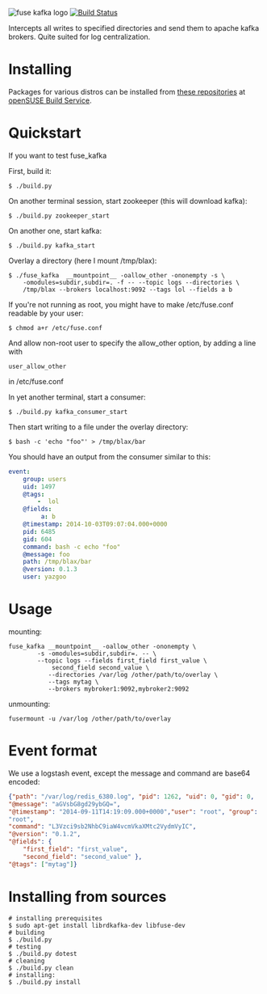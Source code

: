 ![fuse kafka logo](https://raw.githubusercontent.com/yazgoo/fuse_kafka/master/graphics/fuse_kafka_logo.png "Logo")
[![Build
Status](https://travis-ci.org/yazgoo/fuse_kafka.svg?branch=master)](https://travis-ci.org/yazgoo/fuse_kafka)

Intercepts all writes to specified directories and send them 
to apache kafka brokers.  Quite suited for log centralization.


Installing
==========

Packages for various distros can be installed from [these repositories](http://download.opensuse.org/repositories/home:/yazgoo/) at [openSUSE Build Service](https://build.opensuse.org/package/show/home:yazgoo/fuse_kafka).


Quickstart
==========

If you want to test fuse\_kafka

First, build it:

    $ ./build.py

On another terminal session, start zookeeper (this will download kafka):

    $ ./build.py zookeeper_start

On another one, start kafka:

    $ ./build.py kafka_start

Overlay a directory (here I mount /tmp/blax):

    $ ./fuse_kafka  __mountpoint__ -oallow_other -ononempty -s \
        -omodules=subdir,subdir=. -f -- --topic logs --directories \
        /tmp/blax --brokers localhost:9092 --tags lol --fields a b

If you're not running as root, you might have to make 
/etc/fuse.conf readable by your user:

    $ chmod a+r /etc/fuse.conf

And allow non-root user to specify the allow\_other option, by adding
a line with

    user_allow_other

in /etc/fuse.conf

In yet another terminal, start a consumer:

    $ ./build.py kafka_consumer_start

Then start writing to a file under the overlay directory:

    $ bash -c 'echo "foo"' > /tmp/blax/bar

You should have an output from the consumer similar to this:

```yaml
event:
    group: users
    uid: 1497
    @tags:
        -  lol
    @fields:
         a: b
    @timestamp: 2014-10-03T09:07:04.000+0000
    pid: 6485
    gid: 604
    command: bash -c echo "foo"
    @message: foo
    path: /tmp/blax/bar
    @version: 0.1.3
    user: yazgoo
```

Usage
=====

mounting:

```shell
fuse_kafka __mountpoint__ -oallow_other -ononempty \
        -s -omodules=subdir,subdir=. -- \
        --topic logs --fields first_field first_value \
            second_field second_value \
           --directories /var/log /other/path/to/overlay \
           --tags mytag \
           --brokers mybroker1:9092,mybroker2:9092
```
unmounting:

```shell
fusermount -u /var/log /other/path/to/overlay
```

Event format
============

We use a logstash event, except the message and command are base64 encoded:

```json
{"path": "/var/log/redis_6380.log", "pid": 1262, "uid": 0, "gid": 0,
"@message": "aGVsbG8gd29ybGQ=",
"@timestamp": "2014-09-11T14:19:09.000+0000","user": "root", "group":
"root",
"command": "L3Vzci9sb2NhbC9iaW4vcmVkaXMtc2VydmVyIC",
"@version": "0.1.2",
"@fields": {
    "first_field": "first_value",
    "second_field": "second_value" },
"@tags": ["mytag"]}
```

Installing from sources
=======================

    # installing prerequisites
    $ sudo apt-get install librdkafka-dev libfuse-dev
    # building
    $ ./build.py 
    # testing
    $ ./build.py dotest
    # cleaning
    $ ./build.py clean
    # installing:
    $ ./build.py install
